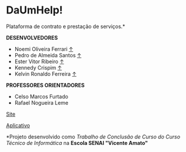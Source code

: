 # DaUmHelp!

 Plataforma de contrato e prestação de serviços.*
 
**DESENVOLVEDORES**
- Noemi Oliveira Ferrari [↑](https://github.com/Noemi-Oliveira-Ferrari)
- Pedro de Almeida Santos [↑](https://github.com/PedroDeAlmeidaSantos)
- Ester Vitor Ribeiro [↑](https://github.com/estervribeiro)
- Kennedy Crispim [↑](https://github.com/kennedycrispim)
- Kelvin Ronaldo Ferreira  [↑](https://github.com/KelvinRonaldo)

**PROFESSORES ORIENTADORES**
- Celso Marcos Furtado
- Rafael Nogueira Leme

[Site](ec2-3-220-68-195.compute-1.amazonaws.com)

[Aplicativo](http://ec2-3-220-68-195.compute-1.amazonaws.com/duh/app/daumhelp.apk)

*Projeto desenvolvido como *Trabalho de Conclusão de Curso do Curso Técnico de Informática* na **Escola SENAI "Vicente Amato"**
<!--stackedit_data:
eyJwcm9wZXJ0aWVzIjoidGl0bGU6IENyaWFyIFNlcnZpw6dvIE
phdmEgbm8gVWJ1bnR1XG5hdXRob3I6IEtlbHZpbiBSb25hbGRv
XG50YWdzOiAnamF2YSwgc2VydmnDp28sIHVidW50dSwgbGludX
gnXG5kYXRlOiAnMjAxOS0xMC0yOSdcbiIsImhpc3RvcnkiOls4
MDU3Mjc4NzIsMzM1MTQwMTY0XX0=
-->